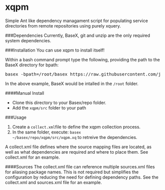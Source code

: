 # xqpm
Simple Ant like dependency managament script for populating service directories from remote repositories using purely xquery.

###Dependencies
Currently, BaseX, git and unzip are the only required system dependencies.

###Installation
You can use xqpm to install itself!

Within a bash command prompt type the following, providing the path to the BaseX directory for bpath:
<pre>basex -bpath=/root/basex https://raw.githubusercontent.com/james-jw/xqpm/master/install.xq</pre>
In the above example, BaseX would be intalled in the <code>/root</code> folder. 

####Manual Install
* Clone this directory to your Basex/repo folder.
* Add the <code>xqpm/src</code> folder to your path

###Usage
1) Create a <code>collect.xml</code>file to define the xqpm collection process. <br />
2) In the same folder, execute: <code>basex ~/basex/repo/xqpm/src/xqpm.xq</code> to retreive the dependencies.

A collect.xml file defines where the source mapping files are located, as well as what dependencies are required and where to place them. See collect.xml for an example.

####Sources
The collect.xml file can reference multiple sources.xml files for aliasing package names. This is not required but simplifies the configuration by reducing the need for defining dependency paths. See the collect.xml and sources.xml file for an example.
